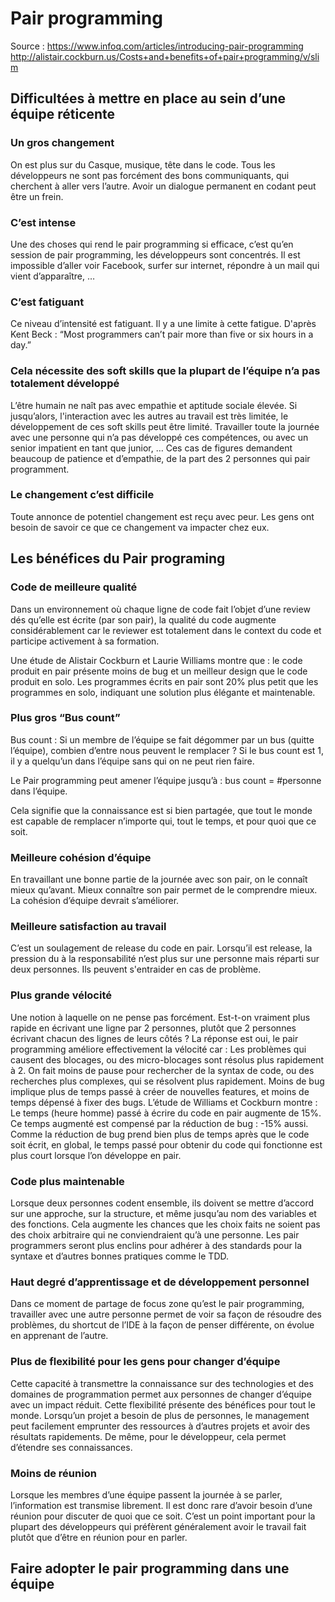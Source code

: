 # Pair programming

Source :
https://www.infoq.com/articles/introducing-pair-programming
http://alistair.cockburn.us/Costs+and+benefits+of+pair+programming/v/slim


## Difficultées à mettre en place au sein d’une équipe réticente

### Un gros changement

On est plus sur du Casque, musique, tête dans le code.
Tous les développeurs ne sont pas forcément des bons communiquants, qui cherchent à aller vers l’autre.
Avoir un dialogue permanent en codant peut être un frein.

### C’est intense

Une des choses qui rend le pair programming si efficace, c’est qu’en session de pair programming, les développeurs sont concentrés. Il est impossible d’aller voir Facebook, surfer sur internet, répondre à un mail qui vient d’apparaître, …

### C’est fatiguant

Ce niveau d’intensité est fatiguant. Il y a une limite à cette fatigue. D'après Kent Beck :
“Most programmers can’t pair more than five or six hours in a day.”

### Cela nécessite des soft skills que la plupart de l’équipe n’a pas totalement développé

L’être humain ne naît pas avec empathie et aptitude sociale élevée. Si jusqu’alors, l'interaction avec les autres au travail est très limitée, le développement de ces soft skills peut être limité.
Travailler toute la journée avec une personne qui n’a pas développé ces compétences, ou avec un senior impatient en tant que junior, … Ces cas de figures demandent beaucoup de patience et d’empathie, de la part des 2 personnes qui pair programment.

### Le changement c’est difficile

Toute annonce de potentiel changement est reçu avec peur. Les gens ont besoin de savoir ce que ce changement va impacter chez eux.

## Les bénéfices du Pair programing

### Code de meilleure qualité

Dans un environnement où chaque ligne de code fait l’objet d’une review dés qu’elle est écrite (par son pair), la qualité du code augmente considérablement car le reviewer est totalement dans le context du code et participe activement à sa formation.

Une étude de Alistair Cockburn et Laurie Williams montre que :
le code produit en pair présente moins de bug et un meilleur design que le code produit en solo.
Les programmes écrits en pair sont 20% plus petit que les programmes en solo, indiquant une solution plus élégante et maintenable.

### Plus gros “Bus count”

Bus count : Si un membre de l’équipe se fait dégommer par un bus (quitte l’équipe), combien d’entre nous peuvent le remplacer ?
Si le bus count est 1, il y a quelqu’un dans l’équipe sans qui on ne peut rien faire.

Le Pair programming peut amener l’équipe jusqu’à : bus count = #personne dans l’équipe.

Cela signifie que la connaissance est si bien partagée, que tout le monde est capable de remplacer n’importe qui, tout le temps, et pour quoi que ce soit.

### Meilleure cohésion d’équipe

En travaillant une bonne partie de la journée avec son pair, on le connaît mieux qu’avant. Mieux connaître son pair permet de le comprendre mieux. La cohésion d’équipe devrait s’améliorer.

### Meilleure satisfaction au travail

C’est un soulagement de release du code en pair. Lorsqu’il est release, la pression du à la responsabilité n’est plus sur une personne mais réparti sur deux personnes.
Ils peuvent s'entraider en cas de problème.

### Plus grande vélocité

Une notion à laquelle on ne pense pas forcément.
Est-t-on vraiment plus rapide en écrivant une ligne par 2 personnes, plutôt que 2 personnes écrivant chacun des lignes de leurs côtés ?
La réponse est oui, le pair programming améliore effectivement la vélocité car :
Les problèmes qui causent des blocages, ou des micro-blocages sont résolus plus rapidement à 2. On fait moins de pause pour rechercher de la syntax de code, ou des recherches plus complexes, qui se résolvent plus rapidement.
Moins de bug implique plus de temps passé à créer de nouvelles features, et moins de temps dépensé à fixer des bugs. 
L’étude de Williams et Cockburn montre :
Le temps (heure homme) passé à écrire du code en pair augmente de 15%.
Ce temps augmenté est compensé par la réduction de bug : -15% aussi.
Comme la réduction de bug prend bien plus de temps après que le code soit écrit, en global, le temps passé pour obtenir du code qui fonctionne est plus court lorsque l’on développe en pair.

### Code plus maintenable

Lorsque deux personnes codent ensemble, ils doivent se mettre d’accord sur une approche, sur la structure, et même jusqu’au nom des variables et des fonctions.
Cela augmente les chances que les choix faits ne soient pas des choix arbitraire qui ne conviendraient qu’à une personne.
Les pair programmers seront plus enclins pour adhérer à des standards pour la syntaxe et d’autres bonnes pratiques comme le TDD.

### Haut degré d’apprentissage et de développement personnel

Dans ce moment de partage de focus zone qu’est le pair programming, travailler avec une autre personne permet de voir sa façon de résoudre des problèmes, du shortcut de l’IDE à la façon de penser différente, on évolue en apprenant de l’autre.

### Plus de flexibilité pour les gens pour changer d’équipe

Cette capacité à transmettre la connaissance sur des technologies et des domaines de programmation permet aux personnes de changer d’équipe avec un impact réduit.
Cette flexibilité présente des bénéfices pour tout le monde.
Lorsqu’un projet a besoin de plus de personnes, le management peut facilement emprunter des ressources à d’autres projets et avoir des résultats rapidements.
De même, pour le développeur, cela permet d’étendre ses connaissances.

### Moins de réunion

Lorsque les membres d’une équipe passent la journée à se parler, l’information est transmise librement. Il est donc rare d’avoir besoin d’une réunion pour discuter de quoi que ce soit.
C’est un point important pour la plupart des développeurs qui préfèrent généralement avoir le travail fait plutôt que d’être en réunion pour en parler.

## Faire adopter le pair programming dans une équipe
